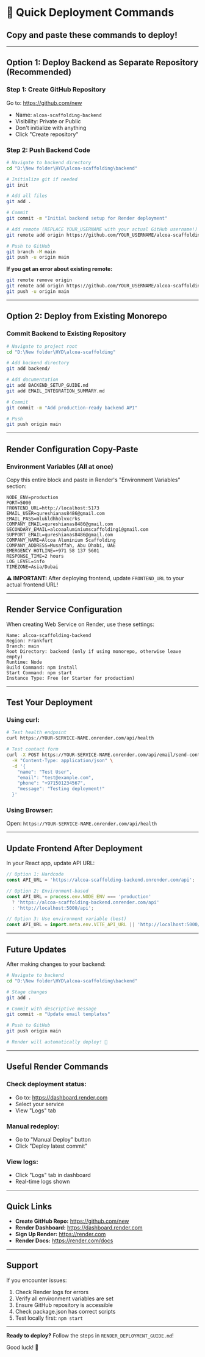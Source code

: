 # 🚀 Quick Deployment Commands

## Copy and paste these commands to deploy!

---

## **Option 1: Deploy Backend as Separate Repository (Recommended)**

### Step 1: Create GitHub Repository
Go to: https://github.com/new
- Name: `alcoa-scaffolding-backend`
- Visibility: Private or Public
- Don't initialize with anything
- Click "Create repository"

### Step 2: Push Backend Code

```bash
# Navigate to backend directory
cd "D:\New folder\HYD\alcoa-scaffolding\backend"

# Initialize git if needed
git init

# Add all files
git add .

# Commit
git commit -m "Initial backend setup for Render deployment"

# Add remote (REPLACE YOUR_USERNAME with your actual GitHub username!)
git remote add origin https://github.com/YOUR_USERNAME/alcoa-scaffolding-backend.git

# Push to GitHub
git branch -M main
git push -u origin main
```

**If you get an error about existing remote:**
```bash
git remote remove origin
git remote add origin https://github.com/YOUR_USERNAME/alcoa-scaffolding-backend.git
git push -u origin main
```

---

## **Option 2: Deploy from Existing Monorepo**

### Commit Backend to Existing Repository

```bash
# Navigate to project root
cd "D:\New folder\HYD\alcoa-scaffolding"

# Add backend directory
git add backend/

# Add documentation
git add BACKEND_SETUP_GUIDE.md
git add EMAIL_INTEGRATION_SUMMARY.md

# Commit
git commit -m "Add production-ready backend API"

# Push
git push origin main
```

---

## **Render Configuration Copy-Paste**

### Environment Variables (All at once)

Copy this entire block and paste in Render's "Environment Variables" section:

```env
NODE_ENV=production
PORT=5000
FRONTEND_URL=http://localhost:5173
EMAIL_USER=qureshianas8486@gmail.com
EMAIL_PASS=mlukldhholvxcrks
COMPANY_EMAIL=qureshianas8486@gmail.com
SECONDARY_EMAIL=alcoaaluminiumscaffolding1@gmail.com
SUPPORT_EMAIL=qureshianas8486@gmail.com
COMPANY_NAME=Alcoa Aluminium Scaffolding
COMPANY_ADDRESS=Musaffah, Abu Dhabi, UAE
EMERGENCY_HOTLINE=+971 58 137 5601
RESPONSE_TIME=2 hours
LOG_LEVEL=info
TIMEZONE=Asia/Dubai
```

**⚠️ IMPORTANT:** After deploying frontend, update `FRONTEND_URL` to your actual frontend URL!

---

## **Render Service Configuration**

When creating Web Service on Render, use these settings:

```
Name: alcoa-scaffolding-backend
Region: Frankfurt
Branch: main
Root Directory: backend (only if using monorepo, otherwise leave empty)
Runtime: Node
Build Command: npm install
Start Command: npm start
Instance Type: Free (or Starter for production)
```

---

## **Test Your Deployment**

### Using curl:

```bash
# Test health endpoint
curl https://YOUR-SERVICE-NAME.onrender.com/api/health

# Test contact form
curl -X POST https://YOUR-SERVICE-NAME.onrender.com/api/email/send-contact \
  -H "Content-Type: application/json" \
  -d '{
    "name": "Test User",
    "email": "test@example.com",
    "phone": "+971501234567",
    "message": "Testing deployment!"
  }'
```

### Using Browser:

Open: `https://YOUR-SERVICE-NAME.onrender.com/api/health`

---

## **Update Frontend After Deployment**

In your React app, update API URL:

```javascript
// Option 1: Hardcode
const API_URL = 'https://alcoa-scaffolding-backend.onrender.com/api';

// Option 2: Environment-based
const API_URL = process.env.NODE_ENV === 'production'
  ? 'https://alcoa-scaffolding-backend.onrender.com/api'
  : 'http://localhost:5000/api';

// Option 3: Use environment variable (best)
const API_URL = import.meta.env.VITE_API_URL || 'http://localhost:5000/api';
```

---

## **Future Updates**

After making changes to your backend:

```bash
# Navigate to backend
cd "D:\New folder\HYD\alcoa-scaffolding\backend"

# Stage changes
git add .

# Commit with descriptive message
git commit -m "Update email templates"

# Push to GitHub
git push origin main

# Render will automatically deploy! 🚀
```

---

## **Useful Render Commands**

### Check deployment status:
- Go to: https://dashboard.render.com
- Select your service
- View "Logs" tab

### Manual redeploy:
- Go to "Manual Deploy" button
- Click "Deploy latest commit"

### View logs:
- Click "Logs" tab in dashboard
- Real-time logs shown

---

## **Quick Links**

- **Create GitHub Repo:** https://github.com/new
- **Render Dashboard:** https://dashboard.render.com
- **Sign Up Render:** https://render.com
- **Render Docs:** https://render.com/docs

---

## **Support**

If you encounter issues:

1. Check Render logs for errors
2. Verify all environment variables are set
3. Ensure GitHub repository is accessible
4. Check package.json has correct scripts
5. Test locally first: `npm start`

---

**Ready to deploy?** Follow the steps in `RENDER_DEPLOYMENT_GUIDE.md`!

Good luck! 🚀

